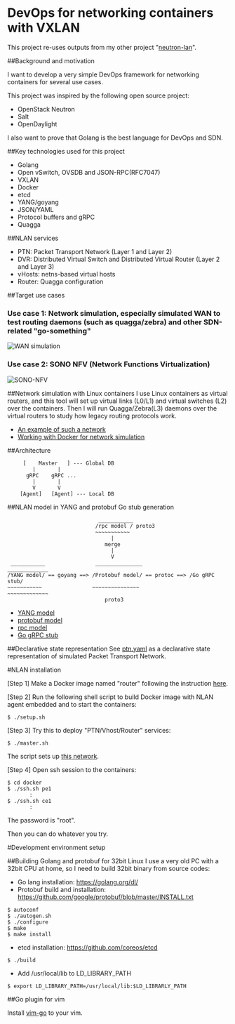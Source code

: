 # DevOps for networking containers with VXLAN

This project re-uses outputs from my other project "[neutron-lan](https://github.com/araobp/neutron-lan)".

##Background and motivation

I want to develop a very simple DevOps framework for networking containers for several use cases.

This project was inspired by the following open source project:
- OpenStack Neutron
- Salt
- OpenDaylight

I also want to prove that Golang is the best language for DevOps and SDN.

##Key technologies used for this project
- Golang
- Open vSwitch, OVSDB and JSON-RPC(RFC7047)
- VXLAN
- Docker
- etcd
- YANG/goyang
- JSON/YAML
- Protocol buffers and gRPC
- Quagga

##NLAN services
- PTN: Packet Transport Network (Layer 1 and Layer 2)
- DVR: Distributed Virtual Switch and Distributed Virtual Router (Layer 2 and Layer 3)
- vHosts: netns-based virtual hosts
- Router: Quagga configuration

##Target use cases

### Use case 1: Network simulation, especially simulated WAN to test routing daemons (such as quagga/zebra) and other SDN-related "go-something"

![WAN simulation](https://docs.google.com/drawings/d/1VKfKlwnzWQ2-ImfXeB5uNegGBK0BnaGU_4lS8h4Qpcw/pub?w=640&h=480)

### Use case 2: SONO NFV (Network Functions Virtualization)
![SONO-NFV](https://docs.google.com/drawings/d/11fJUimZVrGxqAdq-hJK4abDu0ZThkfHGtbl_94zW0rQ/pub?w=640&h=480)

##Network simulation with Linux containers
I use Linux containers as virtual routers, and this tool will set up virtual links (L0/L1) and virtual switches (L2) over the containers. Then I will run Quagga/Zebra(L3) daemons over the virtual routers to study how legacy routing protocols work.
- [An example of such a network](https://camo.githubusercontent.com/3f15c9634b2491185ec680fa5bb7d19f6f01146b/68747470733a2f2f646f63732e676f6f676c652e636f6d2f64726177696e67732f642f31564b664b6c776e7a5751322d496d6658654235754e656747424b30426e6147555f346c53386834517063772f7075623f773d39363026683d373230)
- [Working with Docker for network simulation](https://camo.githubusercontent.com/77cf473ea9499432e57b06a951f5f5248419f9e1/68747470733a2f2f646f63732e676f6f676c652e636f6d2f64726177696e67732f642f313631426e383077384a5a4b513742586d496f306272377851346b71456442635f585a3235347a754f5253552f7075623f773d36383026683d343030)

##Architecture
```
     [    Master   ] --- Global DB
        |       |
      gRPC    gRPC ...
        |       |
        V       V
    [Agent]   [Agent] --- Local DB
```

##NLAN model in YANG and protobuf
Go stub generation
```
                             ___________  
                            /rpc model / proto3
                            ~~~~~~~~~~~
                                 |
                               merge
                                 |
                                 V
 ___________                _______________                _____________
/YANG model/ == goyang ==> /Protobuf model/ == protoc ==> /Go gRPC stub/
~~~~~~~~~~~                ~~~~~~~~~~~~~~~                ~~~~~~~~~~~~~
                               proto3
```
- [YANG model](./model/nlan/nlan.yang)
- [protobuf model](./model/nlan/nlan.proto)
- [rpc model](./model/nlan/rpc.proto)
- [Go gRPC stub](./model/nlan/nlan.pb.go)

##Declarative state representation
See [ptn.yaml](./etc/ptn.yaml) as a declarative state representation of simulated Packet Transport Network.

#NLAN installation

[Step 1] Make a Docker image named "router" following the instruction [here](./docker/SETUP.md).

[Step 2] Run the following shell script to build Docker image with NLAN agent embedded and to start the containers:
```
$ ./setup.sh
```
[Step 3]
Try this to deploy "PTN/Vhost/Router" services:
```
$ ./master.sh
```
The script sets up [this network](https://camo.githubusercontent.com/3f15c9634b2491185ec680fa5bb7d19f6f01146b/68747470733a2f2f646f63732e676f6f676c652e636f6d2f64726177696e67732f642f31564b664b6c776e7a5751322d496d6658654235754e656747424b30426e6147555f346c53386834517063772f7075623f773d39363026683d373230).

[Step 4]
Open ssh session to the containers:
```
$ cd docker
$ ./ssh.sh pe1
       :
$ ./ssh.sh ce1
       :
```
The password is "root".

Then you can do whatever you try.

#Development environment setup

##Building Golang and protobuf for 32bit Linux
I use a very old PC with a 32bit CPU at home, so I need to build 32bit binary from source codes:
- Go lang installation: https://golang.org/dl/
- Protobuf build and installation: https://github.com/google/protobuf/blob/master/INSTALL.txt
```
$ autoconf
$ ./autogen.sh
$ ./configure
$ make
$ make install
```
- etcd installation: https://github.com/coreos/etcd
```
$ ./build
``` 
- Add /usr/local/lib to LD_LIBRARY_PATH
```
$ export LD_LIBRARY_PATH=/usr/local/lib:$LD_LIBRARLY_PATH

```

##Go plugin for vim

Install [vim-go](https://github.com/fatih/vim-go) to your vim.
